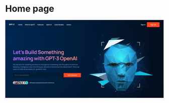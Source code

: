 <h1>Home page</h1>
<img src="https://github.com/samarpansarkar/gpt3-react/blob/master/Capture1.JPG" alt="heading1"/>
